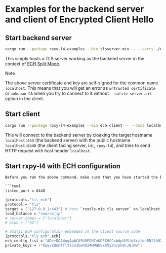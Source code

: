# Examples for the backend server and client of Encrypted Client Hello

## Start backend server

```bash
cargo run --package rpxy-l4-examples --bin tlsserver-mio -- --certs ./examples/server.crt --key ./examples/server.key --verbose http
```

This simply hosts a TLS server working as the backend server in the context of [ECH Split Mode](https://www.ietf.org/archive/id/draft-ietf-tls-esni-24.html#section-3).

> [!NOTE]
> The above server certificate and key are self-signed for the common name `localhost`. This means that you will get an error as `untrusted certificate` or `unknown CA` when you try to connect to it without `--cafile server.crt` option in the client.

## Start client

```bash
cargo run --package rpxy-l4-examples --bin ech-client -- --host localhost --cafile ./examples/server.crt localhost localhost
```

This will connect to the backend server by cloaking the target hostname `localhost:443` (the backend server) with the public hostname `localhost:8448` (the client facing server, i.e., `rpxy-l4`), and tries to send HTTP request with host header `localhost`.

## Start rxpy-l4 with ECH configuration

```bash
Before you run the above command, make sure that you have started the backend server and `rxpy-l4` with the following ECH configuration:

```toml
listen_port = 8448

[protocols."tls_ech"]
protocol = "tls"
target = ["127.0.0.1:443"] # host `rustls-mio tls server` on localhost:443
load_balance = "source_ip"
# server_names = ["localhost"]
# alpn = ["h2"]

# Static ECH configuration embedded in the client source code
[protocols."tls_ech".ech]
ech_config_list = "ADz+DQA4ugAgACA9U8FCH7vKOFXVCCcAdpUUSfu3rzlooRNflhOXyV0uTwAEAAEAAQAJbG9jYWxob3N0AAA"
private_keys = ["KwyvZOuPlflYlcmJbwhA24HMWUvxXXyan/oh9cJ6lNw"]
```
